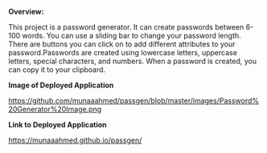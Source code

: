 **Overview:**

This project is a password generator. It can create passwords between 6-100 words. You can use a sliding bar to change your password length. There are buttons you can click on to add different attributes to your password.Passwords are created using lowercase letters, uppercase letters, special characters, and numbers. When a password is created, you can copy it to your clipboard. 

**Image of Deployed Application**

https://github.com/munaaahmed/passgen/blob/master/images/Password%20Generator%20Image.png

**Link to Deployed Application**

https://munaaahmed.github.io/passgen/

